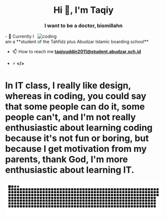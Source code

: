 <h1 align="center">Hi 👋, I'm Taqiy</h1>
<h3 align="center">I want to be a doctor, bismillahn</h3>
<img align="right" src="Screenshot_2024-09-20_102610-removebg-preview-fotor-bg-remover-20241009114529-z_Z_4pTdm-transformed.png" alt="coding" width="400">
- 🌱 Currently I am a **student of the Tahfidz plus Abudzar Islamic boarding school**



- 📫 How to reach me **taqiyuddin2011@student.abudzar.sch.id**

- ⚡ **</>**
<h1>In IT class, I really like design, whereas in coding, you could say that some people can do it, some people can't, and I'm not really enthusiastic about learning coding because it's not fun or boring, but because I get motivation from my parents, thank God, I'm more enthusiastic about learning IT.</h1>



###
<img src="https://raw.githubusercontent.com/MuhammadFirmanAzhary/MuhammadFirmanAzhary/output/snake.svg" alt="Snake animation" />


